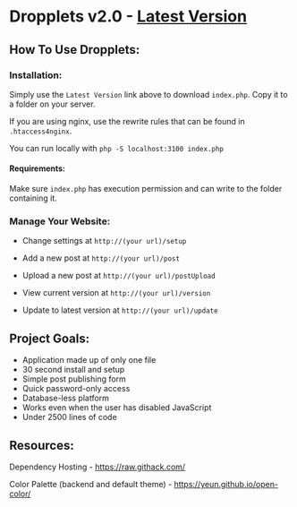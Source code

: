 Dropplets v2.0 - [Latest Version](https://github.com/johnroper100/dropplets/raw/master/index.php)
======================================

## How To Use Dropplets:

### Installation:

Simply use the `Latest Version` link above to download `index.php`. Copy it to a folder on your server.

If you are using nginx, use the rewrite rules that can be found in `.htaccess4nginx`.

You can run locally with `php -S localhost:3100 index.php`

#### Requirements:

Make sure `index.php` has execution permission and can write to the folder containing it.

### Manage Your Website:

- Change settings at `http://(your url)/setup`

- Add a new post at `http://(your url)/post`

- Upload a new post at `http://(your url)/postUpload`

- View current version at `http://(your url)/version`

- Update to latest version at `http://(your url)/update`

## Project Goals:

- Application made up of only one file
- 30 second install and setup
- Simple post publishing form
- Quick password-only access
- Database-less platform
- Works even when the user has disabled JavaScript
- Under 2500 lines of code

## Resources:

Dependency Hosting - https://raw.githack.com/

Color Palette (backend and default theme) - https://yeun.github.io/open-color/
